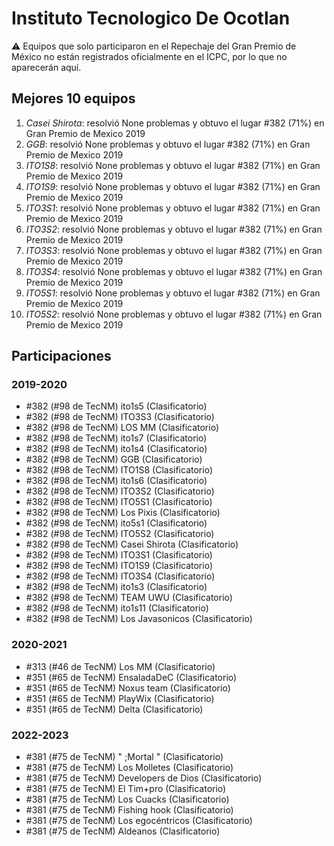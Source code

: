 # Instituto Tecnologico De Ocotlan

:warning: Equipos que solo participaron en el Repechaje del Gran Premio de México no están registrados oficialmente en el ICPC, por lo que no aparecerán aquí.

## Mejores 10 equipos

1. _Casei Shirota_: resolvió None problemas y obtuvo el lugar #382 (71%) en Gran Premio de Mexico 2019
1. _GGB_: resolvió None problemas y obtuvo el lugar #382 (71%) en Gran Premio de Mexico 2019
1. _ITO1S8_: resolvió None problemas y obtuvo el lugar #382 (71%) en Gran Premio de Mexico 2019
1. _ITO1S9_: resolvió None problemas y obtuvo el lugar #382 (71%) en Gran Premio de Mexico 2019
1. _ITO3S1_: resolvió None problemas y obtuvo el lugar #382 (71%) en Gran Premio de Mexico 2019
1. _ITO3S2_: resolvió None problemas y obtuvo el lugar #382 (71%) en Gran Premio de Mexico 2019
1. _ITO3S3_: resolvió None problemas y obtuvo el lugar #382 (71%) en Gran Premio de Mexico 2019
1. _ITO3S4_: resolvió None problemas y obtuvo el lugar #382 (71%) en Gran Premio de Mexico 2019
1. _ITO5S1_: resolvió None problemas y obtuvo el lugar #382 (71%) en Gran Premio de Mexico 2019
1. _ITO5S2_: resolvió None problemas y obtuvo el lugar #382 (71%) en Gran Premio de Mexico 2019

## Participaciones

### 2019-2020

- #382 (#98 de TecNM) ito1s5 (Clasificatorio)
- #382 (#98 de TecNM) ITO3S3 (Clasificatorio)
- #382 (#98 de TecNM) LOS MM (Clasificatorio)
- #382 (#98 de TecNM) ito1s7 (Clasificatorio)
- #382 (#98 de TecNM) ito1s4 (Clasificatorio)
- #382 (#98 de TecNM) GGB (Clasificatorio)
- #382 (#98 de TecNM) ITO1S8 (Clasificatorio)
- #382 (#98 de TecNM) ito1s6 (Clasificatorio)
- #382 (#98 de TecNM) ITO3S2 (Clasificatorio)
- #382 (#98 de TecNM) ITO5S1 (Clasificatorio)
- #382 (#98 de TecNM) Los Pixis (Clasificatorio)
- #382 (#98 de TecNM) ito5s1 (Clasificatorio)
- #382 (#98 de TecNM) ITO5S2 (Clasificatorio)
- #382 (#98 de TecNM) Casei Shirota (Clasificatorio)
- #382 (#98 de TecNM) ITO3S1 (Clasificatorio)
- #382 (#98 de TecNM) ITO1S9 (Clasificatorio)
- #382 (#98 de TecNM) ITO3S4 (Clasificatorio)
- #382 (#98 de TecNM) ito1s3 (Clasificatorio)
- #382 (#98 de TecNM) TEAM UWU (Clasificatorio)
- #382 (#98 de TecNM) ito1s11 (Clasificatorio)
- #382 (#98 de TecNM) Los Javasonicos (Clasificatorio)

### 2020-2021

- #313 (#46 de TecNM) Los MM (Clasificatorio)
- #351 (#65 de TecNM) EnsaladaDeC (Clasificatorio)
- #351 (#65 de TecNM) Noxus team (Clasificatorio)
- #351 (#65 de TecNM) PlayWix (Clasificatorio)
- #351 (#65 de TecNM) Delta (Clasificatorio)

### 2022-2023

- #381 (#75 de TecNM) " ;Mortal " (Clasificatorio)
- #381 (#75 de TecNM) Los Molletes (Clasificatorio)
- #381 (#75 de TecNM) Developers de Dios (Clasificatorio)
- #381 (#75 de TecNM) El Tim+pro (Clasificatorio)
- #381 (#75 de TecNM) Los Cuacks (Clasificatorio)
- #381 (#75 de TecNM) Fishing hook (Clasificatorio)
- #381 (#75 de TecNM) Los egocéntricos (Clasificatorio)
- #381 (#75 de TecNM) Aldeanos (Clasificatorio)




